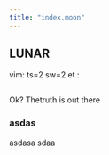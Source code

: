 ```yaml
---
title: "index.moon"
---
```



## LUNAR
vim: ts=2 sw=2 et :

```moonscript
```

Ok?
Thetruth is out there
### asdas
asdasa sdaa 
